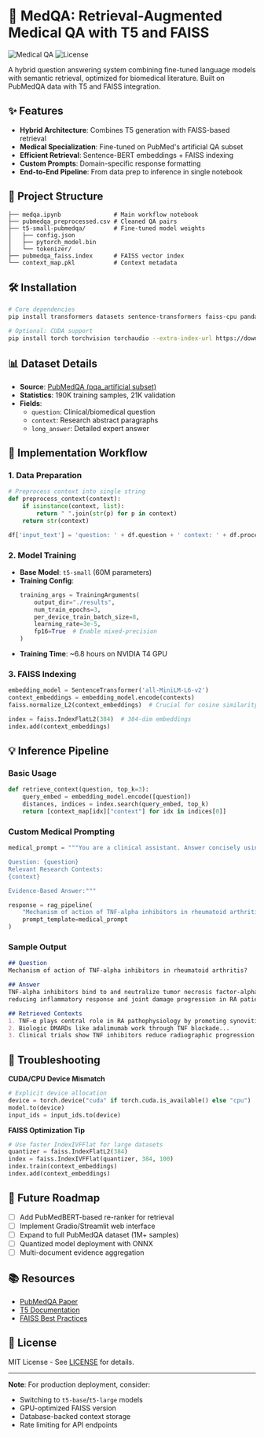 # 🧠 MedQA: Retrieval-Augmented Medical QA with T5 and FAISS

![Medical QA](https://img.shields.io/badge/domain-biomedical_qa-blueviolet) 
![License](https://img.shields.io/badge/license-MIT-green)

A hybrid question answering system combining fine-tuned language models with semantic retrieval, optimized for biomedical literature. Built on PubMedQA data with T5 and FAISS integration.

## ✨ Features

- **Hybrid Architecture**: Combines T5 generation with FAISS-based retrieval
- **Medical Specialization**: Fine-tuned on PubMed's artificial QA subset
- **Efficient Retrieval**: Sentence-BERT embeddings + FAISS indexing
- **Custom Prompts**: Domain-specific response formatting
- **End-to-End Pipeline**: From data prep to inference in single notebook

## 📂 Project Structure

```
├── medqa.ipynb               # Main workflow notebook
├── pubmedqa_preprocessed.csv # Cleaned QA pairs
├── t5-small-pubmedqa/        # Fine-tuned model weights
│   ├── config.json
│   ├── pytorch_model.bin
│   └── tokenizer/
├── pubmedqa_faiss.index      # FAISS vector index
└── context_map.pkl           # Context metadata
```

## 🛠️ Installation

```bash
# Core dependencies
pip install transformers datasets sentence-transformers faiss-cpu pandas numpy torch

# Optional: CUDA support
pip install torch torchvision torchaudio --extra-index-url https://download.pytorch.org/whl/cu117
```

## 📊 Dataset Details

- **Source**: [PubMedQA (pqa_artificial subset)](https://huggingface.co/datasets/qiaojin/PubMedQA)
- **Statistics**: 190K training samples, 21K validation
- **Fields**:
  - `question`: Clinical/biomedical question
  - `context`: Research abstract paragraphs
  - `long_answer`: Detailed expert answer

## 🚀 Implementation Workflow

### 1. Data Preparation
```python
# Preprocess context into single string
def preprocess_context(context):
    if isinstance(context, list):
        return " ".join(str(p) for p in context)
    return str(context)

df['input_text'] = 'question: ' + df.question + ' context: ' + df.processed_context
```

### 2. Model Training
- **Base Model**: `t5-small` (60M parameters)
- **Training Config**:
  ```python
  training_args = TrainingArguments(
      output_dir="./results",
      num_train_epochs=3,
      per_device_train_batch_size=8,
      learning_rate=3e-5,
      fp16=True  # Enable mixed-precision
  )
  ```
- **Training Time**: ~6.8 hours on NVIDIA T4 GPU

### 3. FAISS Indexing
```python
embedding_model = SentenceTransformer('all-MiniLM-L6-v2')
context_embeddings = embedding_model.encode(contexts)
faiss.normalize_L2(context_embeddings)  # Crucial for cosine similarity

index = faiss.IndexFlatL2(384)  # 384-dim embeddings
index.add(context_embeddings)
```

## 💡 Inference Pipeline

### Basic Usage
```python
def retrieve_context(question, top_k=3):
    query_embed = embedding_model.encode([question])
    distances, indices = index.search(query_embed, top_k)
    return [context_map[idx]["context"] for idx in indices[0]]
```

### Custom Medical Prompting
```python
medical_prompt = """You are a clinical assistant. Answer concisely using the context.

Question: {question}
Relevant Research Contexts:
{context}

Evidence-Based Answer:"""

response = rag_pipeline(
    "Mechanism of action of TNF-alpha inhibitors in rheumatoid arthritis?",
    prompt_template=medical_prompt
)
```

### Sample Output
```markdown
## Question
Mechanism of action of TNF-alpha inhibitors in rheumatoid arthritis?

## Answer
TNF-alpha inhibitors bind to and neutralize tumor necrosis factor-alpha, 
reducing inflammatory response and joint damage progression in RA patients.

## Retrieved Contexts
1. TNF-α plays central role in RA pathophysiology by promoting synovitis...
2. Biologic DMARDs like adalimumab work through TNF blockade...
3. Clinical trials show TNF inhibitors reduce radiographic progression...
```

## 🚨 Troubleshooting

**CUDA/CPU Device Mismatch**
```python
# Explicit device allocation
device = torch.device("cuda" if torch.cuda.is_available() else "cpu")
model.to(device)
input_ids = input_ids.to(device)
```

**FAISS Optimization Tip**
```python
# Use faster IndexIVFFlat for large datasets
quantizer = faiss.IndexFlatL2(384)
index = faiss.IndexIVFFlat(quantizer, 384, 100)
index.train(context_embeddings)
index.add(context_embeddings)
```

## 🔮 Future Roadmap

- [ ] Add PubMedBERT-based re-ranker for retrieval
- [ ] Implement Gradio/Streamlit web interface
- [ ] Expand to full PubMedQA dataset (1M+ samples)
- [ ] Quantized model deployment with ONNX
- [ ] Multi-document evidence aggregation

## 📚 Resources

- [PubMedQA Paper](https://arxiv.org/abs/2009.06053)
- [T5 Documentation](https://huggingface.co/docs/transformers/model_doc/t5)
- [FAISS Best Practices](https://github.com/facebookresearch/faiss/wiki/Best-practices)

## 📜 License

MIT License - See [LICENSE](LICENSE) for details.

---

**Note**: For production deployment, consider:
- Switching to `t5-base`/`t5-large` models
- GPU-optimized FAISS version
- Database-backed context storage
- Rate limiting for API endpoints
